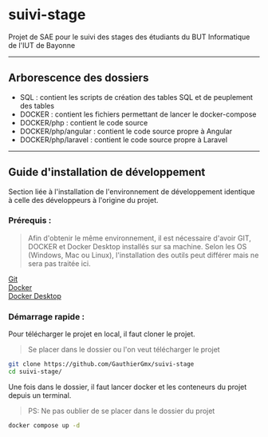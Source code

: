 # suivi-stage
Projet de SAE pour le suivi des stages des étudiants du BUT Informatique de l'IUT de Bayonne

---
## Arborescence des dossiers
* SQL : contient les scripts de création des tables SQL et de peuplement des tables
* DOCKER : contient les fichiers permettant de lancer le docker-compose
* DOCKER/php : contient le code source
* DOCKER/php/angular : contient le code source propre à Angular
* DOCKER/php/laravel : contient le code source propre à Laravel


---
## Guide d'installation de développement

Section liée à l'installation de l'environnement de développement identique à celle des développeurs à l'origine du projet.  

### Prérequis :

> Afin d'obtenir le même environnement, il est nécessaire d'avoir GIT, DOCKER et Docker Desktop installés sur sa machine. Selon les OS (Windows, Mac ou Linux), l'installation des outils peut différer mais ne sera pas traitée ici.

[Git](https://git-scm.com/downloads)  
[Docker](https://docs.docker.com/get-started/get-docker/)  
[Docker Desktop](https://www.docker.com/products/docker-desktop/)  

### Démarrage rapide :

Pour télécharger le projet en local, il faut cloner le projet. 

> Se placer dans le dossier ou l'on veut télécharger le projet

```bash
git clone https://github.com/GauthierGmx/suivi-stage
cd suivi-stage/
```

Une fois dans le dossier, il faut lancer docker et les conteneurs du projet depuis un terminal. 

> PS: Ne pas oublier de se placer dans le dossier du projet

```bash
docker compose up -d
```
